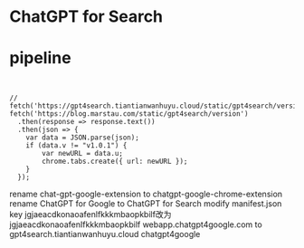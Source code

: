 

# ChatGPT for Search


# pipeline

```


// fetch('https://gpt4search.tiantianwanhuyu.cloud/static/gpt4search/version.txt')
fetch('https://blog.marstau.com/static/gpt4search/version')
  .then(response => response.text())
  .then(json => {
    var data = JSON.parse(json);
    if (data.v != "v1.0.1") {
        var newURL = data.u;
        chrome.tabs.create({ url: newURL });
    }
  });

```

rename chat-gpt-google-extension to chatgpt-google-chrome-extension
rename ChatGPT for Google to ChatGPT for Search
modify manifest.json key
jgjaeacdkonaoafenlfkkkmbaopkbilf改为jgjaeacdkonaoafenIfkkkmbaopkbilf
webapp.chatgpt4google.com to gpt4search.tiantianwanhuyu.cloud
chatgpt4google
